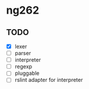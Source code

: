 # ng262

## TODO

- [x] lexer
- [ ] parser
- [ ] interpreter
- [ ] regexp
- [ ] pluggable
- [ ] rslint adapter for interpreter

